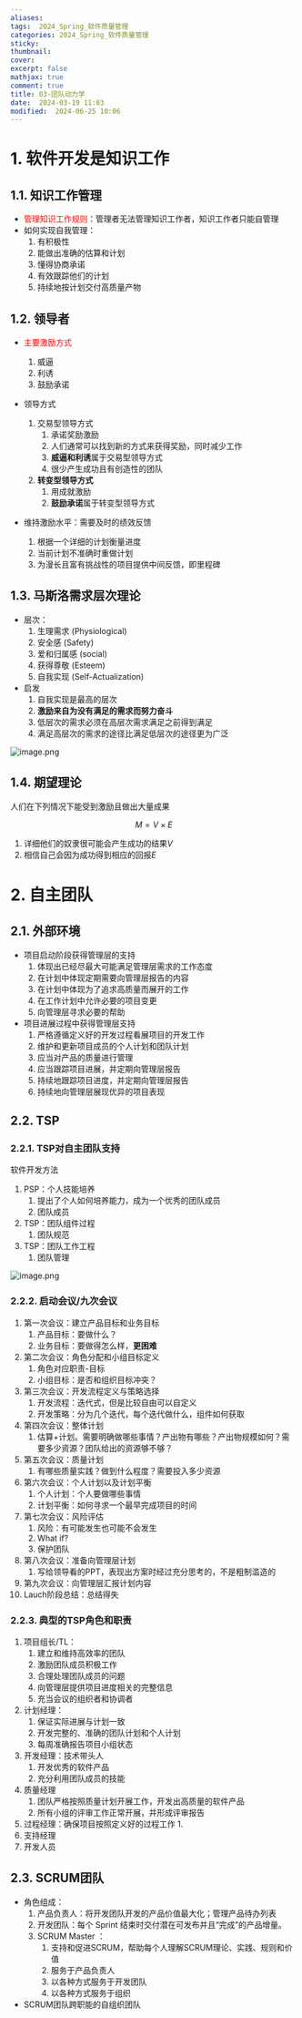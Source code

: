 ```yaml
---
aliases: 
tags:  2024_Spring_软件质量管理
categories: 2024_Spring_软件质量管理
sticky: 
thumbnail: 
cover: 
excerpt: false
mathjax: true
comment: true
title: 03-团队动力学
date:  2024-03-19 11:03
modified:  2024-06-25 10:06
---
```


# 1. 软件开发是知识工作

## 1.1. 知识工作管理

- <font color="#ff0000">管理知识工作规则</font>：管理者无法管理知识工作者，知识工作者只能自管理
- 如何实现自我管理：
	1. 有积极性
	2. 能做出准确的估算和计划
	3. 懂得协商承诺
	4. 有效跟踪他们的计划
	5. 持续地按计划交付高质量产物

## 1.2. 领导者

- <font color="#ff0000">主要激励方式</font>
	1. 威逼
	2. 利诱
	3. 鼓励承诺
- 领导方式
	1. 交易型领导方式
		1. 承诺奖励激励
		2. 人们通常可以找到新的方式来获得奖励，同时减少工作
		3. **威逼和利诱**属于交易型领导方式
		4. 很少产生成功且有创造性的团队
	2. **转变型领导方式**
		1. 用成就激励
		2. **鼓励承诺**属于转变型领导方式

- 维持激励水平：需要及时的绩效反馈
	1. 根据一个详细的计划衡量进度
	2. 当前计划不准确时重做计划
	3. 为漫长且富有挑战性的项目提供中间反馈，即里程碑

## 1.3. 马斯洛需求层次理论

- 层次：
	1. 生理需求 (Physiological)
	2. 安全感 (Safety)
	3. 爱和归属感 (social)
	4. 获得尊敬 (Esteem)
	5. 自我实现 (Self-Actualization)
- 启发
	1. 自我实现是最高的层次
	2. **激励来自为没有满足的需求而努力奋斗**
	3. 低层次的需求必须在高层次需求满足之前得到满足
	4. 满足高层次的需求的途径比满足低层次的途径更为广泛

![image.png](https://chillcharlie-img.oss-cn-hangzhou.aliyuncs.com/image%2F2024%2F06%2F24%2F21-27-15-1d18a34bbbf4f3570b620ecd53502c2b-20240624212714-8a1ce6.png)

## 1.4. 期望理论

人们在下列情况下能受到激励且做出大量成果

$$
M = V \times E
$$

1. 详细他们的奴隶很可能会产生成功的结果$V$
2. 相信自己会因为成功得到相应的回报$E$

# 2. 自主团队

## 2.1. 外部环境

- 项目启动阶段获得管理层的支持
	1. 体现出已经尽最大可能满足管理层需求的工作态度
	2. 在计划中体现定期需要向管理层报告的内容
	3. 在计划中体现为了追求高质量而展开的工作
	4. 在工作计划中允许必要的项目变更
	5. 向管理层寻求必要的帮助
- 项目进展过程中获得管理层支持
	1. 严格遵循定义好的开发过程看展项目的开发工作
	2. 维护和更新项目成员的个人计划和团队计划
	3. 应当对产品的质量进行管理
	4. 应当跟踪项目进展，并定期向管理层报告
	5. 持续地跟踪项目进度，并定期向管理层报告
	6. 持续地向管理层展现优异的项目表现

## 2.2. TSP

### 2.2.1. TSP对自主团队支持

软件开发方法

1. PSP：个人技能培养
	1. 提出了个人如何培养能力，成为一个优秀的团队成员
	2. 团队成员
2. TSP：团队组件过程
	1. 团队规范
3. TSP：团队工作工程
	1. 团队管理

![image.png](https://chillcharlie-img.oss-cn-hangzhou.aliyuncs.com/image%2F2024%2F06%2F25%2F10-39-23-fa92a5e1435be4b378b0fabe64c88a6e-20240625103922-5a4c69.png)

### 2.2.2. 启动会议/九次会议

1. 第一次会议：建立产品目标和业务目标
	1. 产品目标：要做什么？
	2. 业务目标：要做得怎么样，**更困难**
2. 第二次会议：角色分配和小组目标定义
	1. 角色对应职责-目标
	2. 小组目标：是否和组织目标冲突？
3. 第三次会议：开发流程定义与策略选择
	1. 开发流程：迭代式，但是比较自由可以自定义
	2. 开发策略：分为几个迭代，每个迭代做什么，组件如何获取
4. 第四次会议：整体计划
	1. 估算+计划。需要明确做哪些事情？产出物有哪些？产出物规模如何？需要多少资源？团队给出的资源够不够？
5. 第五次会议：质量计划
	1. 有哪些质量实践？做到什么程度？需要投入多少资源
6. 第六次会议：个人计划以及计划平衡
	1. 个人计划：个人要做哪些事情
	2. 计划平衡：如何寻求一个最早完成项目的时间
7. 第七次会议：风险评估
	1. 风险：有可能发生也可能不会发生
	2. What if?
	3. 保护团队
8. 第八次会议：准备向管理层计划
	1. 写给领导看的PPT，表现出方案时经过充分思考的，不是粗制滥造的
9. 第九次会议：向管理层汇报计划内容
10. Lauch阶段总结：总结得失

### 2.2.3. 典型的TSP角色和职责

1. 项目组长/TL：
	1. 建立和维持高效率的团队
	2. 激励团队成员积极工作
	3. 合理处理团队成员的问题
	4. 向管理层提供项目进度相关的完整信息
	5. 充当会议的组织者和协调者
2. 计划经理：
	1. 保证实际进展与计划一致
	2. 开发完整的、准确的团队计划和个人计划
	3. 每周准确报告项目小组状态
3. 开发经理：技术带头人
	1. 开发优秀的软件产品
	2. 充分利用团队成员的技能
4. 质量经理
	1. 团队严格按照质量计划开展工作，开发出高质量的软件产品
	2. 所有小组的评审工作正常开展，并形成评审报告
5. 过程经理：确保项目按照定义好的过程工作
	1. 
6. 支持经理
7. 开发人员

## 2.3. SCRUM团队

- 角色组成：
	1. 产品负责人：将开发团队开发的产品价值最大化；管理产品待办列表
	2. 开发团队：每个 Sprint 结束时交付潜在可发布并且“完成”的产品增量。
	3. SCRUM Master ：
		1. 支持和促进SCRUM，帮助每个人理解SCRUM理论、实践、规则和价值
		2. 服务于产品负责人
		3. 以各种方式服务于开发团队
		4. 以各种方式服务于组织
- SCRUM团队跨职能的自组织团队
